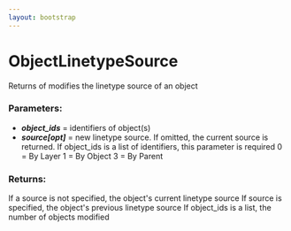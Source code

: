 ```yaml
---
layout: bootstrap
---
```


# ObjectLinetypeSource

Returns of modifies the linetype source of an object
        

### Parameters:

- ***object_ids*** = identifiers of object(s)
- ***source[opt]*** = new linetype source. If omitted, the current source is returned.
  If object_ids is a list of identifiers, this parameter is required
    0 = By Layer
    1 = By Object
    3 = By Parent
        

### Returns:


If a source is not specified, the object's current linetype source
If source is specified, the object's previous linetype source
If object_ids is a list, the number of objects modified
        
